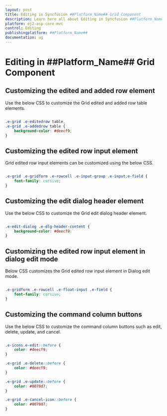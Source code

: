 ```yaml
---
layout: post
title: Editing in Syncfusion ##Platform_Name## Grid Component
description: Learn here all about Editing in Syncfusion ##Platform_Name## Grid component of Syncfusion Essential JS 2 and more.
platform: ej2-asp-core-mvc
control: Editing
publishingplatform: ##Platform_Name##
documentation: ug
---
```



# Editing in ##Platform_Name## Grid Component

## Customizing the edited and added row element

Use the below CSS to customize the Grid edited and added row table elements.

```css

.e-grid .e-editedrow table,
.e-grid .e-addedrow table {
    background-color: #deecf9;
}

```

## Customizing the edited row input element

Grid edited row input elements can be customized using the below CSS.

```css

.e-grid .e-gridform .e-rowcell .e-input-group .e-input.e-field {
    font-family: cursive;
}

```

## Customizing the edit dialog header element

Use the below CSS to customize the Grid edit dialog header element.

```css

.e-edit-dialog .e-dlg-header-content {
    background-color: #deecf9;
}

```

## Customizing the edited row input element in dialog edit mode

Below CSS customizes the Grid edited row input element in Dialog edit mode.

```css

.e-gridform .e-rowcell .e-float-input .e-field {
    font-family: cursive;
}

```

## Customizing the command column buttons

Use the below CSS to customize the command column buttons such as edit, delete, update, and cancel.

```css

.e-icons.e-edit::before {
    color: #deecf9;
}

.e-grid .e-delete::before {
    color: #deecf9;
}

.e-grid .e-update::before {
    color: #0078d7;
}

.e-grid .e-cancel-icon::before {
    color: #0078d7;
}

```